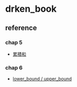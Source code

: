 # drken_book

## reference

### chap 5
- [累積和](https://qiita.com/drken/items/56a6b68edef8fc605821)

### chap 6
- [lower_bound / upper_bound](https://qiita.com/ganyariya/items/33f1326154b85db465c3)

